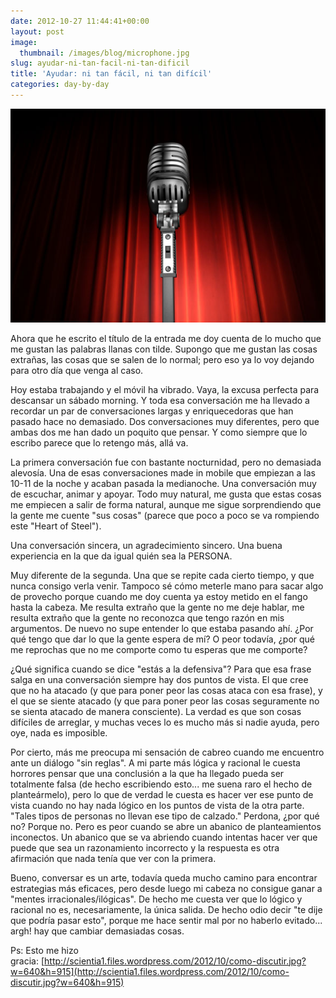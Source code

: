 ```yaml
---
date: 2012-10-27 11:44:41+00:00
layout: post
image:
  thumbnail: /images/blog/microphone.jpg
slug: ayudar-ni-tan-facil-ni-tan-dificil
title: 'Ayudar: ni tan fácil, ni tan difícil'
categories: day-by-day
---
```


[![](/images/blog/microphone.jpg)](/images/blog/microphone.jpg)

Ahora que he escrito el título de la entrada me doy cuenta de lo mucho que me gustan las palabras llanas con tilde. Supongo que me gustan las cosas extrañas, las cosas que se salen de lo normal; pero eso ya lo voy dejando para otro día que venga al caso.

Hoy estaba trabajando y el móvil ha vibrado. Vaya, la excusa perfecta para descansar un sábado morning. Y toda esa conversación me ha llevado a recordar un par de conversaciones largas y enriquecedoras que han pasado hace no demasiado. Dos conversaciones muy diferentes, pero que ambas dos me han dado un poquito que pensar. Y como siempre que lo escribo parece que lo retengo más, allá va.

La primera conversación fue con bastante nocturnidad, pero no demasiada alevosía. Una de esas conversaciones made in mobile que empiezan a las 10-11 de la noche y acaban pasada la medianoche. Una conversación muy de escuchar, animar y apoyar. Todo muy natural, me gusta que estas cosas me empiecen a salir de forma natural, aunque me sigue sorprendiendo que la gente me cuente "sus cosas" (parece que poco a poco se va rompiendo este "Heart of Steel").

Una conversación sincera, un agradecimiento sincero. Una buena experiencia en la que da igual quién sea la PERSONA.

Muy diferente de la segunda. Una que se repite cada cierto tiempo, y que nunca consigo verla venir. Tampoco sé cómo meterle mano para sacar algo de provecho porque cuando me doy cuenta ya estoy metido en el fango hasta la cabeza. Me resulta extraño que la gente no me deje hablar, me resulta extraño que la gente no reconozca que tengo razón en mis argumentos. De nuevo no supe entender lo que estaba pasando ahí. ¿Por qué tengo que dar lo que la gente espera de mí? O peor todavía, ¿por qué me reprochas que no me comporte como tu esperas que me comporte?

¿Qué significa cuando se dice "estás a la defensiva"? Para que esa frase salga en una conversación siempre hay dos puntos de vista. El que cree que no ha atacado (y que para poner peor las cosas ataca con esa frase), y el que se siente atacado (y que para poner peor las cosas seguramente no se sienta atacado de manera consciente). La verdad es que son cosas difíciles de arreglar, y muchas veces lo es mucho más si nadie ayuda, pero oye, nada es imposible.

Por cierto, más me preocupa mi sensación de cabreo cuando me encuentro ante un diálogo "sin reglas". A mi parte más lógica y racional le cuesta horrores pensar que una conclusión a la que ha llegado pueda ser totalmente falsa (de hecho escribiendo esto... me suena raro el hecho de planteármelo), pero lo que de verdad le cuesta es hacer ver ese punto de vista cuando no hay nada lógico en los puntos de vista de la otra parte. "Tales tipos de personas no llevan ese tipo de calzado." Perdona, ¿por qué no? Porque no. Pero es peor cuando se abre un abanico de planteamientos inconectos. Un abanico que se va abriendo cuando intentas hacer ver que puede que sea un razonamiento incorrecto y la respuesta es otra afirmación que nada tenía que ver con la primera.

Bueno, conversar es un arte, todavía queda mucho camino para encontrar estrategias más eficaces, pero desde luego mi cabeza no consigue ganar a "mentes irracionales/ilógicas". De hecho me cuesta ver que lo lógico y racional no es, necesariamente, la única salida. De hecho odio decir "te dije que podría pasar esto", porque me hace sentir mal por no haberlo evitado... argh! hay que cambiar demasiadas cosas.

Ps: Esto me hizo gracia: [http://scientia1.files.wordpress.com/2012/10/como-discutir.jpg?w=640&h=915](http://scientia1.files.wordpress.com/2012/10/como-discutir.jpg?w=640&h=915)
